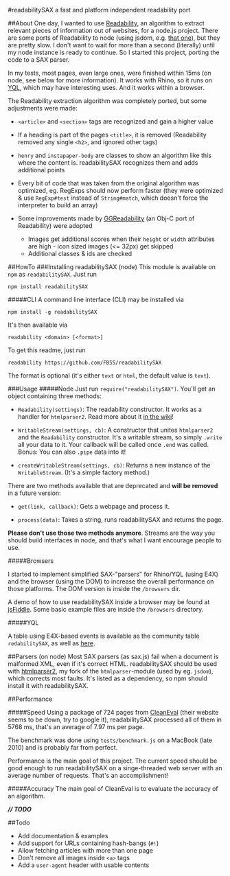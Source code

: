 #readabilitySAX
a fast and platform independent readability port

##About
One day, I wanted to use [Readability](http://code.google.com/p/arc90labs-readability/), an algorithm to extract relevant pieces of information out of websites, for a node.js project. There are some ports of Readability to node (using jsdom, e.g. [that one](https://github.com/arrix/node-readability)), but they are pretty slow. I don't want to wait for more than a second (literally) until my node instance is ready to continue. So I started this project, porting the code to a SAX parser.

In my tests, most pages, even large ones, were finished within 15ms (on node, see below for more information). It works with Rhino, so it runs on [YQL](http://developer.yahoo.com/yql "Yahoo! Query Language"), which may have interesting uses. And it works within a browser.

The Readability extraction algorithm was completely ported, but some adjustments were made:

* `<article>` and `<section>` tags are recognized and gain a higher value

* If a heading is part of the pages `<title>`, it is removed (Readability removed any single `<h2>`, and ignored other tags)

* `henry` and `instapaper-body` are classes to show an algorithm like this where the content is. readabilitySAX recognizes them and adds additional points

* Every bit of code that was taken from the original algorithm was optimized, eg. RegExps should now perform faster (they were optimized & use `RegExp#test` instead of `String#match`, which doesn't force the interpreter to build an array)

* Some improvements made by [GGReadability](https://github.com/curthard89/COCOA-Stuff/tree/master/GGReadability) (an Obj-C port of Readability) were adopted
    * Images get additional scores when their `height` or `width` attributes are high - icon sized images (<= 32px) get skipped
    * Additional classes & ids are checked

##HowTo
###Installing readabilitySAX (node)
This module is available on `npm` as `readabilitySAX`. Just run 

    npm install readabilitySAX

#####CLI
A command line interface (CLI) may be installed via

    npm install -g readabilitySAX

It's then available via

    readability <domain> [<format>]

To get this readme, just run

    readability https://github.com/FB55/readabilitySAX

The format is optional (it's either `text` or `html`, the default value is `text`).

###Usage
#####Node
Just run `require("readabilitySAX")`. You'll get an object containing three methods:

* `Readability(settings)`: The readability constructor. It works as a handler for `htmlparser2`. Read more about it [in the wiki](https://github.com/FB55/readabilitySAX/wiki/The-Readability-constructor)!

* `WritableStream(settings, cb)`: A constructor that unites `htmlparser2` and the `Readability` constructor. It's a writable stream, so simply `.write` all your data to it. Your callback will be called once `.end` was called. Bonus: You can also `.pipe` data into it!

* `createWritableStream(settings, cb)`: Returns a new instance of the `WritableStream`. (It's a simple factory method.)

There are two methods available that are deprecated and __will be removed__ in a future version:

* `get(link, callback)`: Gets a webpage and process it.

* `process(data)`: Takes a string, runs readabilitySAX and returns the page.

__Please don't use those two methods anymore__. Streams are the way you should build interfaces in node, and that's what I want encourage people to use.

#####Browsers

I started to implement simplified SAX-"parsers" for Rhino/YQL (using E4X) and the browser (using the DOM) to increase the overall performance on those platforms. The DOM version is inside the `/browsers` dir.

A demo of how to use readabilitySAX inside a browser may be found at [jsFiddle](http://jsfiddle.net/pXqYR/embedded/). Some basic example files are inside the `/browsers` directory.

#####YQL

A table using E4X-based events is available as the community table `redabilitySAX`, as well as [here](https://github.com/FB55/yql-tables/tree/master/readabilitySAX).

##Parsers (on node)
Most SAX parsers (as sax.js) fail when a document is malformed XML, even if it's correct HTML. readabilitySAX should be used with [htmlparser2](https://github.com/FB55/node-htmlparser), my fork of the `htmlparser`-module (used by eg. `jsdom`), which corrects most faults. It's listed as a dependency, so npm should install it with readabilitySAX.

##Performance

#####Speed
Using a package of 724 pages from [CleanEval](http://cleaneval.sigwac.org.uk) (their website seems to be down, try to google it), readabilitySAX processed all of them in 5768 ms, that's an average of 7.97 ms per page.

The benchmark was done using `tests/benchmark.js` on a MacBook (late 2010) and is probably far from perfect.

Performance is the main goal of this project. The current speed should be good enough to run readabilitySAX on a singe-threaded web server with an average number of requests. That's an accomplishment!

#####Accuracy
The main goal of CleanEval is to evaluate the accuracy of an algorithm.

___// TODO___

##Todo

- Add documentation & examples
- Add support for URLs containing hash-bangs (`#!`)
- Allow fetching articles with more than one page
- Don't remove all images inside `<a>` tags
- Add a `user-agent` header with usable contents